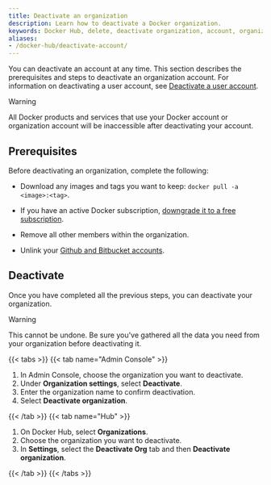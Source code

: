 ```yaml
---
title: Deactivate an organization
description: Learn how to deactivate a Docker organization.
keywords: Docker Hub, delete, deactivate organization, account, organization management
aliases:
- /docker-hub/deactivate-account/
---
```


You can deactivate an account at any time. This section describes the prerequisites and steps to deactivate an organization account. For information on deactivating a user account, see [Deactivate a user account](../accounts/deactivate-user-account.md).

>[!WARNING]
>
> All Docker products and services that use your Docker account or organization account will be inaccessible after deactivating your account.

## Prerequisites

Before deactivating an organization, complete the following:

- Download any images and tags you want to keep:
  `docker pull -a <image>:<tag>`.

- If you have an active Docker subscription, [downgrade it to a free subscription](../subscription/change.md).

- Remove all other members within the organization.

- Unlink your [Github and Bitbucket accounts](../docker-hub/repos/manage/builds/link-source.md#unlink-a-github-user-account).

## Deactivate

Once you have completed all the previous steps, you can deactivate your organization.

> [!WARNING]
>
> This cannot be undone. Be sure you've gathered all the data you need from your organization before deactivating it.

{{< tabs >}}
{{< tab name="Admin Console" >}}

1. In Admin Console, choose the organization you want to deactivate.
2. Under **Organization settings**, select **Deactivate**.
3. Enter the organization name to confirm deactivation.
4. Select **Deactivate organization**.

{{< /tab >}}
{{< tab name="Hub" >}}

1. On Docker Hub, select **Organizations**.
2. Choose the organization you want to deactivate.
3. In **Settings**, select the **Deactivate Org** tab and then **Deactivate organization**.

{{< /tab >}}
{{< /tabs >}}
